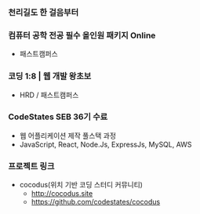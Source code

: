 ### 천리길도 한 걸음부터

### 컴퓨터 공학 전공 필수 올인원 패키지 Online
- 패스트캠퍼스

### 코딩 1:8 | 웹 개발 왕초보
- HRD / 패스트캠퍼스

### CodeStates SEB 36기 수료
- 웹 어플리케이션 제작 풀스택 과정
- JavaScript, React, Node.Js, ExpressJs, MySQL, AWS

### 프로젝트 링크
- cocodus(위치 기반 코딩 스터디 커뮤니티)
  - http://cocodus.site
  - https://github.com/codestates/cocodus
